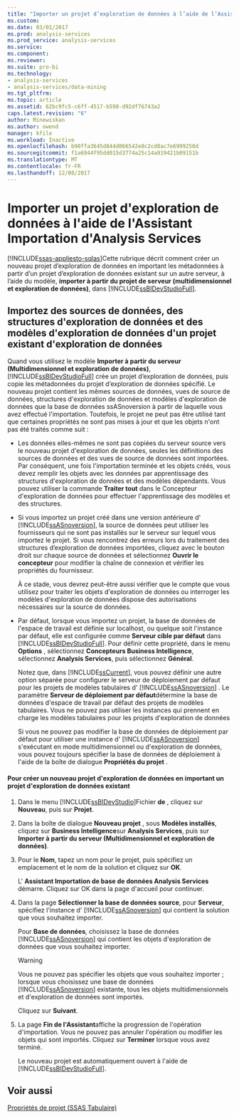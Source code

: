 ```yaml
---
title: "Importer un projet d’exploration de données à l’aide de l’Assistant Importation d’Analysis Services | Documents Microsoft"
ms.custom: 
ms.date: 03/01/2017
ms.prod: analysis-services
ms.prod_service: analysis-services
ms.service: 
ms.component: 
ms.reviewer: 
ms.suite: pro-bi
ms.technology:
- analysis-services
- analysis-services/data-mining
ms.tgt_pltfrm: 
ms.topic: article
ms.assetid: 62bc9fc5-c6ff-4517-b598-d92df76743a2
caps.latest.revision: "6"
author: Minewiskan
ms.author: owend
manager: kfile
ms.workload: Inactive
ms.openlocfilehash: b90ffa3645d844d066542e0c2cd8ac7e6999250d
ms.sourcegitcommit: f1a6944f95dd015d3774a25c14a919421b09151b
ms.translationtype: MT
ms.contentlocale: fr-FR
ms.lasthandoff: 12/08/2017
---
```

# <a name="import-a-data-mining-project-using-the-analysis-services-import-wizard"></a>Importer un projet d'exploration de données à l'aide de l'Assistant Importation d'Analysis Services
[!INCLUDE[ssas-appliesto-sqlas](../../includes/ssas-appliesto-sqlas.md)]Cette rubrique décrit comment créer un nouveau projet d’exploration de données en important les métadonnées à partir d’un projet d’exploration de données existant sur un autre serveur, à l’aide du modèle, **importer à partir du projet de serveur (multidimensionnel et exploration de données)**, dans [!INCLUDE[ssBIDevStudioFull](../../includes/ssbidevstudiofull-md.md)].  
  
## <a name="import-data-sources-mining-structures-and-mining-models-from-an-existing-data-mining-project"></a>Importez des sources de données, des structures d'exploration de données et des modèles d'exploration de données d'un projet existant d'exploration de données  
 Quand vous utilisez le modèle **Importer à partir du serveur (Multidimensionnel et exploration de données)**, [!INCLUDE[ssBIDevStudioFull](../../includes/ssbidevstudiofull-md.md)] crée un projet d’exploration de données, puis copie les métadonnées du projet d’exploration de données spécifié. Le nouveau projet contient les mêmes sources de données, vues de source de données, structures d'exploration de données et modèles d'exploration de données que la base de données ssASnoversion à partir de laquelle vous avez effectué l'importation. Toutefois, le projet ne peut pas être utilisé tant que certaines propriétés ne sont pas mises à jour et que les objets n'ont pas été traités comme suit :  
  
-   Les données elles-mêmes ne sont pas copiées du serveur source vers le nouveau projet d'exploration de données, seules les définitions des sources de données et des vues de source de données sont importées. Par conséquent, une fois l'importation terminée et les objets créés, vous devez remplir les objets avec les données par apprentissage des structures d'exploration de données et des modèles dépendants. Vous pouvez utiliser la commande **Traiter tout** dans le Concepteur d'exploration de données pour effectuer l'apprentissage des modèles et des structures.  
  
-   Si vous importez un projet créé dans une version antérieure d' [!INCLUDE[ssASnoversion](../../includes/ssasnoversion-md.md)], la source de données peut utiliser les fournisseurs qui ne sont pas installés sur le serveur sur lequel vous importez le projet. Si vous rencontrez des erreurs lors du traitement des structures d’exploration de données importées, cliquez avec le bouton droit sur chaque source de données et sélectionnez **Ouvrir le concepteur** pour modifier la chaîne de connexion et vérifier les propriétés du fournisseur.  
  
     À ce stade, vous devrez peut-être aussi vérifier que le compte que vous utilisez pour traiter les objets d'exploration de données ou interroger les modèles d'exploration de données dispose des autorisations nécessaires sur la source de données.  
  
-   Par défaut, lorsque vous importez un projet, la base de données de l'espace de travail est définie sur localhost, ou quelque soit l'instance par défaut, elle est configurée comme **Serveur cible par défaut** dans [!INCLUDE[ssBIDevStudioFull](../../includes/ssbidevstudiofull-md.md)]. Pour définir cette propriété, dans le menu **Options** , sélectionnez **Concepteurs Business Intelligence**, sélectionnez **Analysis Services**, puis sélectionnez **Général**.  
  
     Notez que, dans [!INCLUDE[ssCurrent](../../includes/sscurrent-md.md)], vous pouvez définir une autre option séparée pour configurer le serveur de déploiement par défaut pour les projets de modèles tabulaires d' [!INCLUDE[ssASnoversion](../../includes/ssasnoversion-md.md)] . Le paramètre **Serveur de déploiement par défaut**détermine la base de données d'espace de travail par défaut des projets de modèles tabulaires. Vous ne pouvez pas utiliser les instances qui prennent en charge les modèles tabulaires pour les projets d'exploration de données  
  
     Si vous ne pouvez pas modifier la base de données de déploiement par défaut pour utiliser une instance d' [!INCLUDE[ssASnoversion](../../includes/ssasnoversion-md.md)] s'exécutant en mode multidimensionnel ou d'exploration de données, vous pouvez toujours spécifier la base de données de déploiement à l'aide de la boîte de dialogue **Propriétés du projet** .  
  
#### <a name="to-create-a-new-data-mining-project-by-importing-an-existing-data-mining-project"></a>Pour créer un nouveau projet d'exploration de données en important un projet d'exploration de données existant  
  
1.  Dans le menu [!INCLUDE[ssBIDevStudio](../../includes/ssbidevstudio-md.md)]Fichier **de** , cliquez sur **Nouveau**, puis sur **Projet**.  
  
2.  Dans la boîte de dialogue **Nouveau projet** , sous **Modèles installés**, cliquez sur **Business Intelligence**sur **Analysis Services**, puis sur **Importer à partir du serveur (Multidimensionnel et exploration de données)**.  
  
3.  Pour le **Nom**, tapez un nom pour le projet, puis spécifiez un emplacement et le nom de la solution et cliquez sur **OK**.  
  
     L' **Assistant Importation de base de données Analysis Services** démarre. Cliquez sur OK dans la page d'accueil pour continuer.  
  
4.  Dans la page **Sélectionner la base de données source**, pour **Serveur**, spécifiez l'instance d' [!INCLUDE[ssASnoversion](../../includes/ssasnoversion-md.md)] qui contient la solution que vous souhaitez importer.  
  
     Pour **Base de données**, choisissez la base de données [!INCLUDE[ssASnoversion](../../includes/ssasnoversion-md.md)] qui contient les objets d'exploration de données que vous souhaitez importer.  
  
    > [!WARNING]  
    >  Vous ne pouvez pas spécifier les objets que vous souhaitez importer ; lorsque vous choisissez une base de données [!INCLUDE[ssASnoversion](../../includes/ssasnoversion-md.md)] existante, tous les objets multidimensionnels et d'exploration de données sont importés.  
  
     Cliquez sur **Suivant**.  
  
5.  La page **Fin de l'Assistant**affiche la progression de l'opération d'importation. Vous ne pouvez pas annuler l'opération ou modifier les objets qui sont importés. Cliquez sur **Terminer** lorsque vous avez terminé.  
  
     Le nouveau projet est automatiquement ouvert à l'aide de [!INCLUDE[ssBIDevStudioFull](../../includes/ssbidevstudiofull-md.md)].  
  
## <a name="see-also"></a>Voir aussi  
 [Propriétés de projet &#40;SSAS Tabulaire&#41;](../../analysis-services/tabular-models/project-properties-ssas-tabular.md)  
  
  

